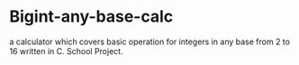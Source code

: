 # Bigint-any-base-calc
a calculator which covers basic operation for integers in any base from 2 to 16 written in C. School Project.
